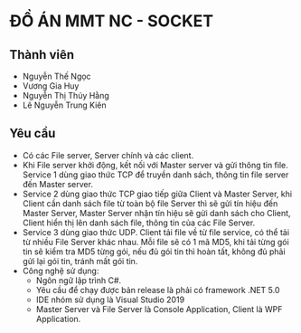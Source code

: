 # ĐỒ ÁN MMT NC - SOCKET

## Thành viên
- Nguyễn Thế Ngọc
- Vương Gia Huy
- Nguyễn Thị Thúy Hằng
- Lê Nguyễn Trung Kiên

## Yêu cầu
- Có các File server, Server chính và các client.
- Khi File server khởi động, kết nối với Master server và gửi thông tin file. Service 1 dùng giao thức TCP để truyền danh sách, thông tin file server đến Master server.
- Service 2 dùng giao thức TCP giao tiếp giữa Client và Master Server, khi Client cần danh sách file từ toàn bộ file Server thì sẽ gửi tín hiệu đến Master Server, Master Server nhận tín hiệu sẽ gửi danh sách cho Client, Client hiển thị lên danh sách file, thông tin của các File Server.
- Service 3 dùng giao thức UDP. Client tải file về từ file service, có thể tải từ nhiều File Server khác nhau. Mỗi file sẽ có 1 mã MD5, khi tải từng gói tin sẽ kiểm tra MD5 từng gói, nếu đủ gói tin thì hoàn tất, không đủ phải gửi lại gói tin, tránh mất gói tin.
- Công nghệ sử dụng:
    - Ngôn ngữ lập trình C#.
    - Yêu cầu để chạy được bản release là phải có framework .NET 5.0
    - IDE nhóm sử dụng là Visual Studio 2019
    - Master Server và File Server là Console Application, Client là WPF Application.